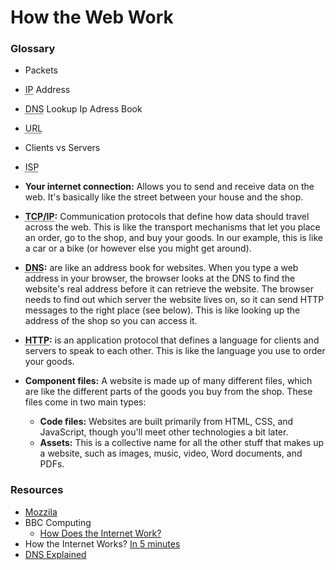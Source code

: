 <head>
  <link 
      rel="stylesheet" 
      type="text/css" 
      media="all" 
      href="./color.css"/>
  <link 
      rel="stylesheet" 
      type="text/css" 
      media="all" 
      href="./CSS.css"/>
    <link 
      href="https://fonts.googleapis.com/css?family=Fira+Mono:500&display=swap" 
      rel="stylesheet">
    <script src="https://code.jquery.com/jquery-3.5.1.min.js" integrity="sha256-9/aliU8dGd2tb6OSsuzixeV4y/faTqgFtohetphbbj0=" crossorigin="anonymous"></script>
<style> 
</style>
</head>    

# How the Web Work

### Glossary 
- Packets 
- <abbr title="Internet Protocol">IP</abbr> Address 
- <abbr title="Domain Name Server">DNS</abbr> Lookup <span class="Lime">Ip Adress Book</span>
- <abbr title="Universal Resource Locator">URL</abbr> 
- Clients vs Servers
- <abbr title="Internet Service Provider">ISP</abbr>

- **Your internet connection:** Allows you to send and receive data on the web. It's basically like the street between your house and the shop.
- **<abbr title="Transmission Control Protocol and Internet Protocol">TCP/IP</abbr>:**  Communication protocols that define how data should travel across the web. This is like the transport mechanisms that let you place an order, go to the shop, and buy your goods. In our example, this is like a car or a bike (or however else you might get around).
- **<abbr title="Domain Name Servers">DNS</abbr>:**  are like an address book for websites. When you type a web address in your browser, the browser looks at the DNS to find the website's real address before it can retrieve the website. The browser needs to find out which server the website lives on, so it can send HTTP messages to the right place (see below). This is like looking up the address of the shop so you can access it.
- **<abbr title="Hypertext Transfer Protocol">HTTP</abbr>:**  is an application protocol that defines a language for clients and servers to speak to each other. This is like the language you use to order your goods.
- **Component files:** A website is made up of many different files, which are like the different parts of the goods you buy from the shop. These files come in two main types:
    - **Code files:** Websites are built primarily from HTML, CSS, and JavaScript, though you'll meet other technologies a bit later.
    - **Assets:** This is a collective name for all the other stuff that makes up a website, such as images, music, video, Word documents, and PDFs.


### Resources
  - [Mozzila](https://developer.mozilla.org/en-US/docs/Learn/Common_questions/How_does_the_Internet_work)
  - BBC Computing 
    - [How Does the Internet Work?](https://vimeo.com/128575085)
  - How the Internet Works? [In 5 minutes ](https://www.youtube.com/watch?v=7_LPdttKXPc)
  - [DNS Explained](https://www.youtube.com/watch?v=72snZctFFtA&feature=youtu.be&t=45s)
